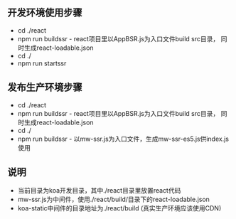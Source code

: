 ## 开发环境使用步骤

- cd ./react
- npm run buildssr - react项目里以AppBSR.js为入口文件build src目录，
                                                    同时生成react-loadable.json
- cd ./
- npm run startssr



## 发布生产环境步骤

- cd ./react
- npm run buildssr - react项目里以AppBSR.js为入口文件build src目录，
                                                    同时生成react-loadable.json
- cd ./
- npm run buildssr - 以mw-ssr.js为入口文件，生成mw-ssr-es5.js供index.js使用



## 说明

- 当前目录为koa开发目录，其中./react目录里放置react代码
- mw-ssr.js为中间件，使用./react/build/目录下的react-loadable.json
- koa-static中间件的目录地址为./react/build (真实生产环境应该使用CDN)




